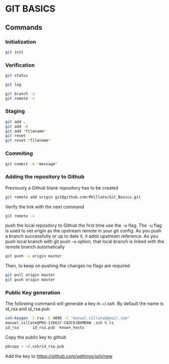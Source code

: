 # GIT BASICS

## Commands

### Initialization

```bash
git init
```

### Verification

```bash
git status
```

```bash
git log
```

```bash
git branch -a
git remote -v
```

### Staging

```bash
git add .
git add -A
git add *filename*
git reset
git reset *filename*
```

### Commiting

```bash
git commit -m *message*
```

### Adding the repository to Github

Previously a Github blank repository has to be created

```bash
git remote add origin git@github.com:MVillate/Git_Basics.git
```

Verify the link with the next command 

```bash
git remote -v
```

push the local repository to Github the first time use the -u flag. The -u flag is used to set origin as the upstream remote in your git config. As you push a branch successfully or up to date it, it adds upstream reference. As you push local branch with git push -u option, that local branch is linked with the remote branch automatically

```bash
git push -u origin master
```

Then, to keep on pushing the changes no flags are required

```bash
git pull origin master
git push origin master
```

### Public Key generation

The following command will generate a key in ~/.ssh. By default the name is id_rsa and id_rsa.pub

```bash
ssh-keygen -t rsa -b 4096 -C "manuel.villate@gmail.com"
manuel_villate@PRG-116637-C02CK1BXMD6W .ssh % ls
id_rsa		id_rsa.pub	known_hosts
```

Copy the public key to github

```bash
pbcopy < ~/.ssh/id_rsa.pub
```

Add the key to https://github.com/settings/ssh/new

